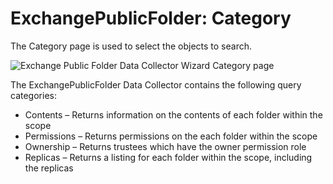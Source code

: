 # ExchangePublicFolder: Category

The Category page is used to select the objects to search.

![Exchange Public Folder Data Collector Wizard Category page](/img/product_docs/accessanalyzer/accessanalyzer/enterpriseauditor/admin/datacollector/adinventory/category.png)

The ExchangePublicFolder Data Collector contains the following query categories:

- Contents – Returns information on the contents of each folder within the scope
- Permissions – Returns permissions on the each folder within the scope
- Ownership – Returns trustees which have the owner permission role
- Replicas – Returns a listing for each folder within the scope, including the replicas

